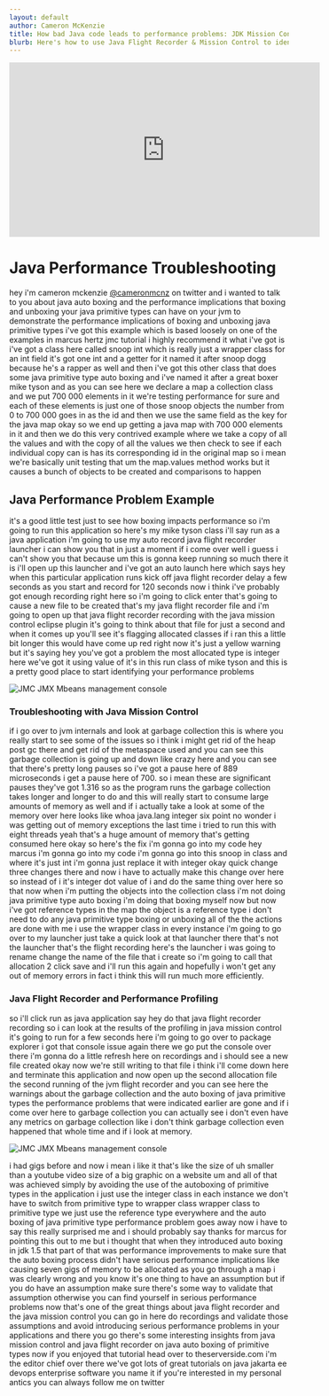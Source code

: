 ```yaml
---
layout: default
author: Cameron McKenzie
title: How bad Java code leads to performance problems: JDK Mission Control
blurb: Here's how to use Java Flight Recorder & Mission Control to identify bug ridden code that causes a JVM performance problem.
---
```


<div class="embed-responsive embed-responsive-16by9">
<iframe width="560" height="315" src="https://www.youtube.com/embed/XK0WSi-cpVw" frameborder="0" allow="accelerometer; autoplay; clipboard-write; encrypted-media; gyroscope; picture-in-picture" allowfullscreen></iframe>
</div>

# Java Performance Troubleshooting
hey i'm cameron mckenzie [@cameronmcnz](http://www.twitter.com/cameronmcnz)
on twitter and i wanted to talk to you
about
java auto boxing and the performance
implications that
boxing and unboxing your java primitive
types can have
on your jvm to demonstrate the
performance implications of boxing
and unboxing java primitive types i've
got this example which is based
loosely on one of the examples in marcus
hertz jmc tutorial i highly recommend it
what i've got is i've got a class here
called snoop int which is really just a
wrapper class for
an int field it's got one int and a
getter for it
named it after snoop dogg because he's a
rapper as well
and then i've got this other class that
does some java primitive type
auto boxing and i've named it after a
great boxer mike tyson
and as you can see here we declare a map
a collection class and we put 700
000 elements in it we're testing
performance for sure
and each of these elements is just one
of those snoop objects the
number from 0 to 700 000 goes in as the
id and then we use the same field as the
key for the java map okay so we end up
getting a java map with 700 000 elements
in it and then we do this very contrived
example where we take a copy of all the
values
and with the copy of all the values we
then check to see
if each individual copy can
is has its corresponding id
in the original map so i mean we're
basically unit
testing that um the map.values method
works but it
causes a bunch of objects to be created
and comparisons to happen

## Java Performance Problem Example


it's a good little test just to see
how
boxing impacts performance so i'm going
to run this application so here's
my mike tyson class i'll say run as a
java application
i'm going to use my auto record java
flight recorder
launcher i can show you that in just a
moment if i come over well i guess i
can't show you that because
um this is gonna keep running so much
there it is i'll open up this launcher
and i've got an auto launch here which
says hey when this particular
application runs
kick off java flight recorder
delay a few seconds as you start and
record for 120 seconds now
i think i've probably got enough
recording right here so
i'm going to click enter that's going to
cause a
new file to be created that's my java
flight recorder file
and i'm going to open up that java
flight recorder recording
with the java mission control eclipse
plugin it's going to think about that
file for just a second and when it comes
up you'll see it's flagging allocated
classes if i ran this a little bit
longer this would have come up red
right now it's just a yellow warning but
it's saying hey you've got a problem
the most allocated type is integer here
we've got it
using value of it's in this run class of
mike tyson
and this is a pretty good place to start
identifying
your performance problems 


<img alt="JMC JMX Mbeans management console" class="img-fluid" src="https://itknowledgeexchange.techtarget.com/coffee-talk/files/2020/12/java-autoboxing-performance.jpg"/>

### Troubleshooting with Java Mission Control


if i go over
to
jvm internals and look at garbage
collection
this is where you really start to see
some of the issues so i think i might
get rid of the
heap post gc there and get rid of the
metaspace used and you can see this
garbage collection is going
up and down like crazy here and you can
see that
there's pretty long pauses so i've got a
pause here
of 889 microseconds i get a pause here
of 700. so i mean these
are significant pauses they've got 1.316
so as the program
runs the garbage collection takes longer
and longer to do
and this will really start to consume
large amounts of memory as well
and if i actually take a look at some of
the memory over here looks like whoa
java.lang integer six point no wonder i
was getting
out of memory exceptions the last time i
tried to run this with eight threads
yeah that's a huge amount of memory
that's getting consumed here
okay so here's the fix i'm gonna go into
my code hey marcus
i'm gonna go into my code i'm gonna go
into this
snoop in class and where it's just int
i'm gonna just replace it with integer
okay quick change three changes there
and now
i have to actually make this change over
here so instead of
i it's integer dot value of
i and do the same thing over here so
that now when i'm putting the objects
into the collection class i'm not doing
java primitive type auto boxing i'm
doing that boxing myself now but now
i've got reference types in the map the
object is a reference type i don't need
to do any java primitive type
boxing or unboxing all of the the
actions are done with me i use the
wrapper class in
every instance i'm going to go over to
my launcher just take a quick look at
that launcher there
that's not the launcher that's the
flight recording here's the launcher i
was going to rename change the name of
the file that i create so i'm going to
call that
allocation 2 click save
and i'll run this again and hopefully i
won't get any out of memory errors in
fact i think this will run
much more efficiently.

### Java Flight Recorder and Performance Profiling



 so i'll click run
as java application
say hey do that java flight recorder
recording so i can look at the results
of the
profiling in java mission control it's
going to run for a few seconds here
i'm going to go over to package explorer
i got that console issue again
there we go put the console over there
i'm gonna do a little refresh here on
recordings and i should see
a new file created okay now we're still
writing to that file
i think i'll come down here and
terminate this application
and now open up the second allocation
file the second running
of the jvm flight recorder and you can
see here
the warnings about the garbage
collection and the auto boxing
of java primitive types the performance
problems that
were indicated earlier are gone and if i
come over here to
garbage collection you can actually see
i don't even have any metrics on garbage
collection like i don't think garbage
collection even
happened that whole time and if i look
at memory.


<img alt="JMC JMX Mbeans management console" class="img-fluid" src="https://itknowledgeexchange.techtarget.com/coffee-talk/files/2020/12/java-mission-control-gc-garbage-collection.jpg"/>

i had gigs before and now i mean
i like it that's like the size of uh
smaller than a youtube video size of a
big graphic on a website
um and all of that was achieved simply
by
avoiding the use of the autoboxing of
primitive types in the application
i just use the integer class in each
instance
we don't have to switch from primitive
type to wrapper class wrapper class to
primitive type
we just use the reference type
everywhere and the auto boxing of java
primitive type performance problem goes
away
now i have to say this really surprised
me and i should probably say thanks for
marcus for pointing this out to me but i
thought that when they introduced
auto boxing in jdk 1.5
that part of that was performance
improvements
to make sure that the auto boxing
process didn't
have serious performance implications
like causing
seven gigs of memory to be allocated as
you go through a map
i was clearly wrong and you know it's
one thing to have an assumption
but if you do have an assumption make
sure there's some way to validate that
assumption
otherwise you can find yourself in
serious performance problems now that's
one of the great things about
java flight recorder and the java
mission control
you can go in here do recordings and
validate those assumptions
and avoid introducing serious
performance
problems in your applications and there
you go there's some
interesting insights from java mission
control and java flight recorder on
java auto boxing of primitive types now
if you enjoyed that tutorial
head over to theserverside.com i'm the
editor chief over there we've got lots
of great tutorials on
java jakarta ee devops enterprise
software you name it
if you're interested in my personal
antics you can always follow me on
twitter
